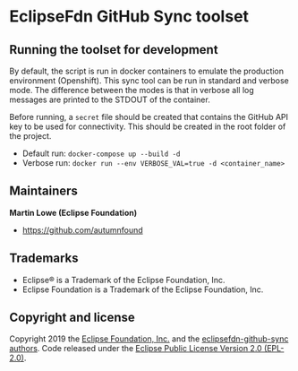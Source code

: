 # EclipseFdn GitHub Sync toolset

## Running the toolset for development

By default, the script is run in docker containers to emulate the production environment (Openshift). This sync tool can be run in standard and verbose mode. The difference between the modes is that in verbose all log messages are printed to the STDOUT of the container.

Before running, a `secret` file should be created that contains the GitHub API key to be used for connectivity. This should be created in the root folder of the project.  

- Default run: `docker-compose up --build -d`
- Verbose run: `docker run --env VERBOSE_VAL=true -d <container_name>`

## Maintainers

**Martin Lowe (Eclipse Foundation)**

- <https://github.com/autumnfound>

## Trademarks

* Eclipse® is a Trademark of the Eclipse Foundation, Inc.
* Eclipse Foundation is a Trademark of the Eclipse Foundation, Inc.

## Copyright and license

Copyright 2019 the [Eclipse Foundation, Inc.](https://www.eclipse.org) and the [eclipsefdn-github-sync authors](https://github.com/eclipsefdn/eclipsefdn-github-sync/graphs/contributors). Code released under the [Eclipse Public License Version 2.0 (EPL-2.0)](https://github.com/eclipsefdn/eclipsefdn-github-sync/blob/master/LICENSE).
